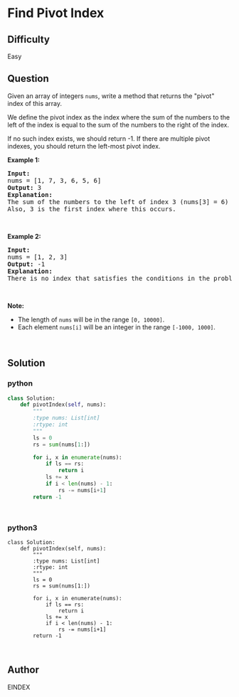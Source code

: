 # Find Pivot Index

## Difficulty
Easy

## Question
<p>Given an array of integers <code>nums</code>, write a method that returns the &quot;pivot&quot; index of this array.</p>

<p>We define the pivot index as the index where the sum of the numbers to the left of the index is equal to the sum of the numbers to the right of the index.</p>

<p>If no such index exists, we should return -1. If there are multiple pivot indexes, you should return the left-most pivot index.</p>

<p><b>Example 1:</b></p>

<pre>
<b>Input:</b> 
nums = [1, 7, 3, 6, 5, 6]
<b>Output:</b> 3
<b>Explanation:</b> 
The sum of the numbers to the left of index 3 (nums[3] = 6) is equal to the sum of numbers to the right of index 3.
Also, 3 is the first index where this occurs.
</pre>

<p>&nbsp;</p>

<p><b>Example 2:</b></p>

<pre>
<b>Input:</b> 
nums = [1, 2, 3]
<b>Output:</b> -1
<b>Explanation:</b> 
There is no index that satisfies the conditions in the problem statement.
</pre>

<p>&nbsp;</p>

<p><b>Note:</b></p>

<ul>
	<li>The length of <code>nums</code> will be in the range <code>[0, 10000]</code>.</li>
	<li>Each element <code>nums[i]</code> will be an integer in the range <code>[-1000, 1000]</code>.</li>
</ul>

<p>&nbsp;</p>


## Solution
### python
```python
class Solution:
    def pivotIndex(self, nums):
        """
        :type nums: List[int]
        :rtype: int
        """
        ls = 0
        rs = sum(nums[1:])

        for i, x in enumerate(nums):
            if ls == rs:
                return i
            ls += x
            if i < len(nums) - 1:
                rs -= nums[i+1]
        return -1




```
### python3
```python3
class Solution:
    def pivotIndex(self, nums):
        """
        :type nums: List[int]
        :rtype: int
        """
        ls = 0
        rs = sum(nums[1:])

        for i, x in enumerate(nums):
            if ls == rs:
                return i
            ls += x
            if i < len(nums) - 1:
                rs -= nums[i+1]
        return -1



```

## Author
EINDEX